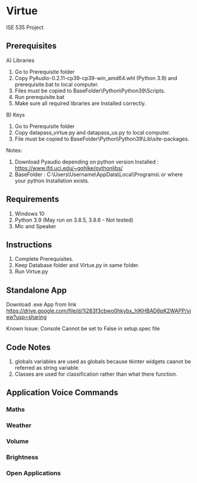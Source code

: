 # Virtue
ISE 535 Project

## Prerequisites

A) Libraries

1) Go to Prerequisite folder
2) Copy PyAudio-0.2.11-cp39-cp39-win_amd64.whl (Python 3.9) and prerequisite.bat to local computer.
3) Files must be copied to BaseFolder\Python\Python39\Scripts\.
4) Run prerequisite.bat
5) Make sure all required libraries are Installed correctly.

B) Keys

1) Go to Prerequisite folder
2) Copy datapass_virtue.py and datapass_us.py to local computer.
3) File must be copied to BaseFolder\Python\Python39\Lib\site-packages\.

Notes:
1) Download Pyaudio depending on python version Installed : https://www.lfd.uci.edu/~gohlke/pythonlibs/
2) BaseFolder : C:\Users\Username\AppData\Local\Programs\  or where your python Installation exists.

## Requirements

1) Windows 10
2) Python 3.9 (May run on 3.8.5, 3.8.6 - Not tested)
3) Mic and Speaker

## Instructions

1) Complete Prerequisites.
2) Keep Database folder and Virtue.py in same folder.
3) Run Virtue.py

## Standalone App

Download .exe App from link 
https://drive.google.com/file/d/1i283f3cbwo0hkybx_hIKHBAD6pK2WAPP/view?usp=sharing

Known Issue: Console Cannot be set to False in setup.spec file

## Code Notes

1) globals variables are used as globals because tkinter widgets caanot be referred as string variable.
2) Classes are used for classification rather than what there function.

## Application Voice Commands

### Maths

### Weather

### Volume

### Brightness

### Open Applications

